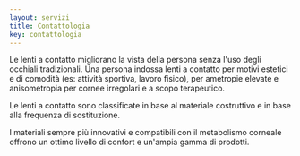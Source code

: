 ```yaml
---
layout: servizi
title: Contattologia
key: contattologia
---
```


Le lenti a contatto migliorano la vista della persona senza l'uso degli occhiali tradizionali. Una persona indossa lenti a contatto per motivi estetici e di comodità (es: attività sportiva, lavoro fisico), per ametropie elevate e anisometropia per cornee irregolari e a scopo terapeutico.

Le lenti a contatto sono classificate in base al materiale costruttivo e in base alla frequenza di sostituzione.

I materiali sempre più innovativi e compatibili con il metabolismo corneale offrono un ottimo livello di confort e un'ampia gamma di prodotti.